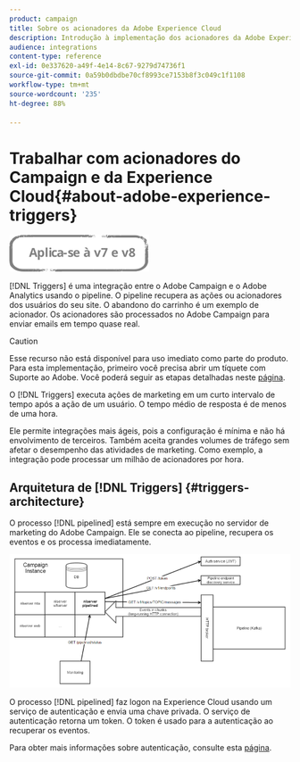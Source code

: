 ```yaml
---
product: campaign
title: Sobre os acionadores da Adobe Experience Cloud
description: Introdução à implementação dos acionadores da Adobe Experience Cloud
audience: integrations
content-type: reference
exl-id: 0e337620-a49f-4e14-8c67-9279d74736f1
source-git-commit: 0a59b0dbdbe70cf8993ce7153b8f3c049c1f1108
workflow-type: tm+mt
source-wordcount: '235'
ht-degree: 88%

---
```


# Trabalhar com acionadores do Campaign e da Experience Cloud{#about-adobe-experience-triggers}

![](../../assets/common.svg)

[!DNL Triggers] é uma integração entre o Adobe Campaign e o Adobe Analytics usando o pipeline. O pipeline recupera as ações ou acionadores dos usuários do seu site. O abandono do carrinho é um exemplo de acionador. Os acionadores são processados no Adobe Campaign para enviar emails em tempo quase real.

>[!CAUTION]
>
>Esse recurso não está disponível para uso imediato como parte do produto. Para esta implementação, primeiro você precisa abrir um tíquete com Suporte ao Adobe. Você poderá seguir as etapas detalhadas neste [página](../../integrations/using/configuring-pipeline.md#prerequisites).

O [!DNL Triggers] executa ações de marketing em um curto intervalo de tempo após a ação de um usuário. O tempo médio de resposta é de menos de uma hora.

Ele permite integrações mais ágeis, pois a configuração é mínima e não há envolvimento de terceiros.
Também aceita grandes volumes de tráfego sem afetar o desempenho das atividades de marketing. Como exemplo, a integração pode processar um milhão de acionadores por hora.

## Arquitetura de [!DNL Triggers] {#triggers-architecture}

O processo [!DNL pipelined] está sempre em execução no servidor de marketing do Adobe Campaign. Ele se conecta ao pipeline, recupera os eventos e os processa imediatamente.

![](assets/triggers_2.png)

O processo [!DNL pipelined] faz logon na Experience Cloud usando um serviço de autenticação e envia uma chave privada. O serviço de autenticação retorna um token. O token é usado para a autenticação ao recuperar os eventos.

Para obter mais informações sobre autenticação, consulte esta [página](../../integrations/using/configuring-adobe-io.md).
